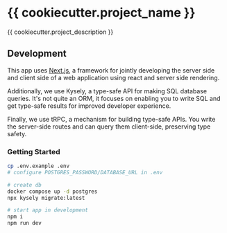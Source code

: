 # {{ cookiecutter.project_name }}

{{ cookiecutter.project_description }}

## Development
This app uses [Next.js](https://nextjs.org/), a framework for jointly developing the server side and client side of a web application using react and server side rendering.

Additionally, we use Kysely, a type-safe API for making SQL database queries. It's not quite an ORM, it focuses on enabling you to write SQL and get type-safe results for improved developer experience.

Finally, we use tRPC, a mechanism for building type-safe APIs. You write the server-side routes and can query them client-side, preserving type safety.

### Getting Started

```bash
cp .env.example .env
# configure POSTGRES_PASSWORD/DATABASE_URL in .env

# create db
docker compose up -d postgres
npx kysely migrate:latest

# start app in development
npm i
npm run dev
```
